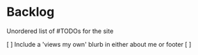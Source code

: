 # Backlog

Unordered list of #TODOs for the site

[ ] Include a 'views my own' blurb in either about me or footer
[ ]
